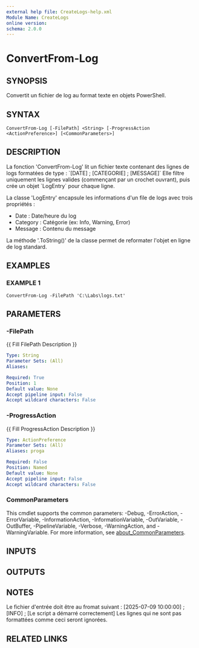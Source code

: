 ```yaml
---
external help file: CreateLogs-help.xml
Module Name: CreateLogs
online version:
schema: 2.0.0
---
```


# ConvertFrom-Log

## SYNOPSIS
Convertit un fichier de log au format texte en objets PowerShell.

## SYNTAX

```
ConvertFrom-Log [-FilePath] <String> [-ProgressAction <ActionPreference>] [<CommonParameters>]
```

## DESCRIPTION
La fonction 'ConvertFrom-Log' lit un fichier texte contenant des lignes de logs formatées de type :
\`\[DATE\] ; \[CATEGORIE\] ; \[MESSAGE\]\`
Elle filtre uniquement les lignes valides (commençant par un crochet ouvrant), puis crée un objet
\`LogEntry\` pour chaque ligne.

La classe 'LogEntry' encapsule les informations d'un file de logs avec trois propriétés :
- Date : Date/heure du log
- Category : Catégorie (ex: Info, Warning, Error)
- Message : Contenu du message

La méthode '.ToString()' de la classe permet de reformater l'objet en ligne de log standard.

## EXAMPLES

### EXAMPLE 1
```
ConvertFrom-Log -FilePath 'C:\Labs\logs.txt'
```

## PARAMETERS

### -FilePath
{{ Fill FilePath Description }}

```yaml
Type: String
Parameter Sets: (All)
Aliases:

Required: True
Position: 1
Default value: None
Accept pipeline input: False
Accept wildcard characters: False
```

### -ProgressAction
{{ Fill ProgressAction Description }}

```yaml
Type: ActionPreference
Parameter Sets: (All)
Aliases: proga

Required: False
Position: Named
Default value: None
Accept pipeline input: False
Accept wildcard characters: False
```

### CommonParameters
This cmdlet supports the common parameters: -Debug, -ErrorAction, -ErrorVariable, -InformationAction, -InformationVariable, -OutVariable, -OutBuffer, -PipelineVariable, -Verbose, -WarningAction, and -WarningVariable. For more information, see [about_CommonParameters](http://go.microsoft.com/fwlink/?LinkID=113216).

## INPUTS

## OUTPUTS

## NOTES
Le fichier d'entrée doit être au fromat suivant :
\[2025-07-09 10:00:00\] ; \[INFO\] ; \[Le script a démarré correctement\]
Les lignes qui ne sont pas formattées comme ceci seront ignorées.

## RELATED LINKS
